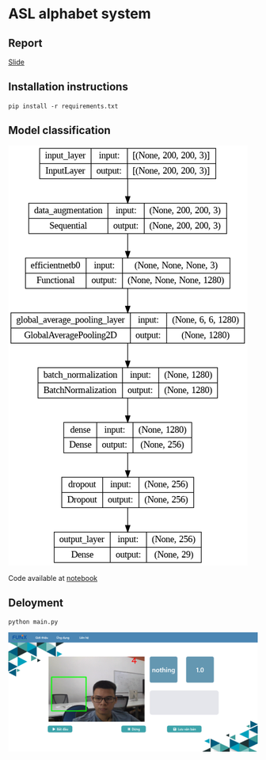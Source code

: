 # ASL alphabet system

## Report 
[Slide](slide.pptx)

## Installation instructions

```
pip install -r requirements.txt
```

## Model classification
![architecture](model.png)

Code available at [notebook](train.ipynb)

## Deloyment
```
python main.py
```

![demo](Capture.PNG)


